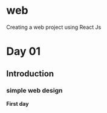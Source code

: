 # web
Creating a web project using React Js
# Day 01
## Introduction
### simple web design
**First day**
